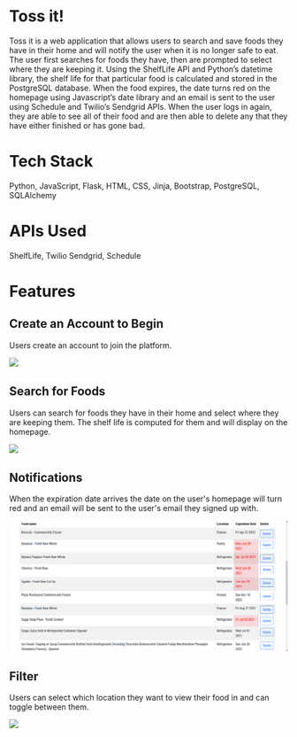 # Toss it!

Toss it is a web application that allows users to search and save foods they have in their home and will notify the user when it is no longer safe to eat. The user first searches for foods they have, then are prompted to select where they are keeping it. Using the ShelfLife API and Python’s datetime library, the shelf life for that particular food is calculated and stored in the PostgreSQL database. When the food expires, the date turns red on the homepage using Javascript’s date library and an email is sent to the user using Schedule and Twilio’s Sendgrid APIs. When the user logs in again, they are able to see all of their food and are then able to delete any that they have either finished or has gone bad.

# Tech Stack

Python, JavaScript, Flask, HTML, CSS, Jinja, Bootstrap, PostgreSQL, SQLAlchemy

# APIs Used

ShelfLife, Twilio Sendgrid, Schedule

# Features

## Create an Account to Begin
Users create an account to join the platform. 


![](https://media.giphy.com/media/e2YE7ILFscoBa8X5zs/giphy.gif)

## Search for Foods 
Users can search for foods they have in their home and select where they are keeping them.
The shelf life is computed for them and will display on the homepage. 


![](https://media.giphy.com/media/VNMiXJeboWhgPzfBkV/giphy.gif)

## Notifications
When the expiration date arrives the date on the user's homepage will turn red and an email will be sent to 
the user's email they signed up with. 

![](static/img/turn-red.png)

## Filter
Users can select which location they want to view their food in and can toggle between them. 

![](https://media.giphy.com/media/yCt0x8sdI85KOAOngi/giphy.gif)